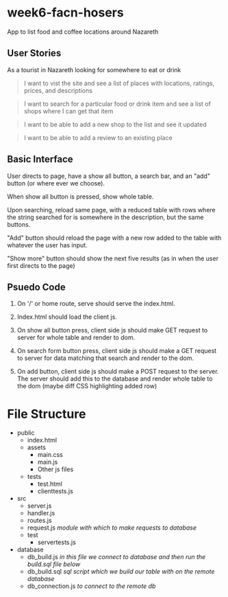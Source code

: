 # week6-facn-hosers
App to list food and coffee locations around Nazareth

## User Stories
As a tourist in Nazareth looking for somewhere to eat or drink
> I want to vist the site and see a list of places with locations, ratings, prices, and descriptions

> I want to search for a particular food or drink item and see a list of shops where I can get that item

> I want to be able to add a new shop to the list and see it updated

> I want to be able to add a review to an existing place

## Basic Interface

User directs to page, have a show all button, a search bar, and an "add" button (or where ever we choose).

When show all button is pressed, show whole table.

Upon searching, reload same page, with a reduced table with rows where the string searched for is somewhere in the description, but the same buttons.

"Add" button should reload the page with a new row added to the table with whatever the user has input.

"Show more" button should show the next five results (as in when the user first directs to the page)

## Psuedo Code

1. On '/' or home route, serve should serve the index.html.

2. Index.html should load the client js.

3. On show all button press, client side js should make GET request to server for whole table and render to dom.

4. On search form button press, client side js should make a GET request to server for data matching that search and render to the dom.

5. On add button, client side js should make a POST request to the server. The server should add this to the database and render whole table to the dom (maybe diff CSS highlighting added row)

# File Structure

- public
  - index.html
  - assets
    - main.css
    - main.js
    - Other js files
  - tests
    - test.html
    - clienttests.js
- src
  - server.js
  - handler.js
  - routes.js
  - request.js *module with which to make requests to database*
  - test
    - servertests.js
- database
  - db_build.js *in this file we connect to database and then run the build.sql file below*
  - db_build.sql *sql script which we build our table with on the remote database*
  - db_connection.js *to connect to the remote db*
